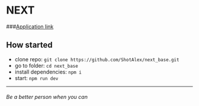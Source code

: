 # NEXT

###[Application link](https://next-base.vercel.app/)

## How started

- clone repo: ```git clone https://github.com/ShotAlex/next_base.git```
- go to folder: ``cd next_base``
- install dependencies: ``npm i``
- start: ``npm run dev``

---
###### Be a better person when you can